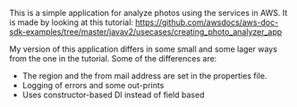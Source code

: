 This is a simple application for analyze photos using the services in AWS.
It is made by looking at this tutorial:
https://github.com/awsdocs/aws-doc-sdk-examples/tree/master/javav2/usecases/creating_photo_analyzer_app

My version of this application differs in some small and some lager ways from the one in the tutorial. 
Some of the differences are:
 * The region and the from mail address are set in the properties file.
 * Logging of errors and some out-prints
 * Uses constructor-based DI instead of field based